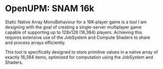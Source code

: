 # OpenUPM: SNAM 16k

Static Native Array MonoBehaviour for a 16K-player game is a tool I am designing with the goal of creating a single-server multiplayer game capable of supporting up to 128x128 (16,384) players. Achieving this requires extensive use of the JobSystem and Compute Shaders to share and process arrays efficiently.

This tool is specifically designed to store primitive values in a native array of exactly 16,384 items, optimized for computation using the JobSystem and Shaders.

